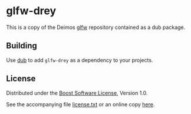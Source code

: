 # glfw-drey

This is a copy of the Deimos [glfw][glfw-deimos] repository contained as a dub package.

## Building

Use [dub] to add `glfw-drey` as a dependency to your projects.

## License

Distributed under the [Boost Software License][BoostLicense], Version 1.0.

See the accompanying file [license.txt](https://raw.github.com/AndrejMitrovic/glfw-drey/master/license.txt) or an online copy [here][BoostLicense].

[glfw-deimos]: https://github.com/D-Programming-Deimos/glfw
[dub]: http://code.dlang.org/download
[BoostLicense]: http://www.boost.org/LICENSE_1_0.txt
[glad]: https://github.com/Dav1dde/glad

